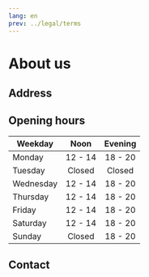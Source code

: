```yaml
---
lang: en
prev: ../legal/terms
---
```


# About us

## Address

<RestaurantAddress/>

<GpsNavAppsButtons/>

## Opening hours

| Weekday   | Noon    | Evening |
| --------- |:-------:|:-------:|
| Monday    | 12 - 14 | 18 - 20 |
| Tuesday   | Closed  | Closed  |
| Wednesday | 12 - 14 | 18 - 20 |
| Thursday  | 12 - 14 | 18 - 20 |
| Friday    | 12 - 14 | 18 - 20 |
| Saturday  | 12 - 14 | 18 - 20 |
| Sunday    | Closed  | 18 - 20 |

## Contact

<SocialButtons/>
